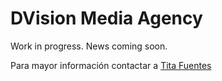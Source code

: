 # DVision Media Agency

Work in progress. News coming soon.

Para mayor información contactar a [Tita Fuentes](mailto:tita@dvision.cl?subject=[DVision]%20Solicitud%20de%20información)
